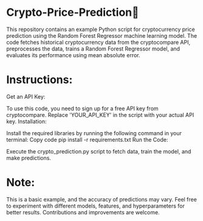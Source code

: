 # Crypto-Price-Prediction🔮
This repository contains an example Python script for cryptocurrency price prediction using the Random Forest Regressor machine learning model. The code fetches historical cryptocurrency data from the cryptocompare API, preprocesses the data, trains a Random Forest Regressor model, and evaluates its performance using mean absolute error.

# Instructions:

Get an API Key:

To use this code, you need to sign up for a free API key from cryptocompare. Replace 'YOUR_API_KEY' in the script with your actual API key.
Installation:

Install the required libraries by running the following command in your terminal:
Copy code
pip install -r requirements.txt
Run the Code:

Execute the crypto_prediction.py script to fetch data, train the model, and make predictions.

# Note:
This is a basic example, and the accuracy of predictions may vary.
Feel free to experiment with different models, features, and hyperparameters for better results.
Contributions and improvements are welcome.
